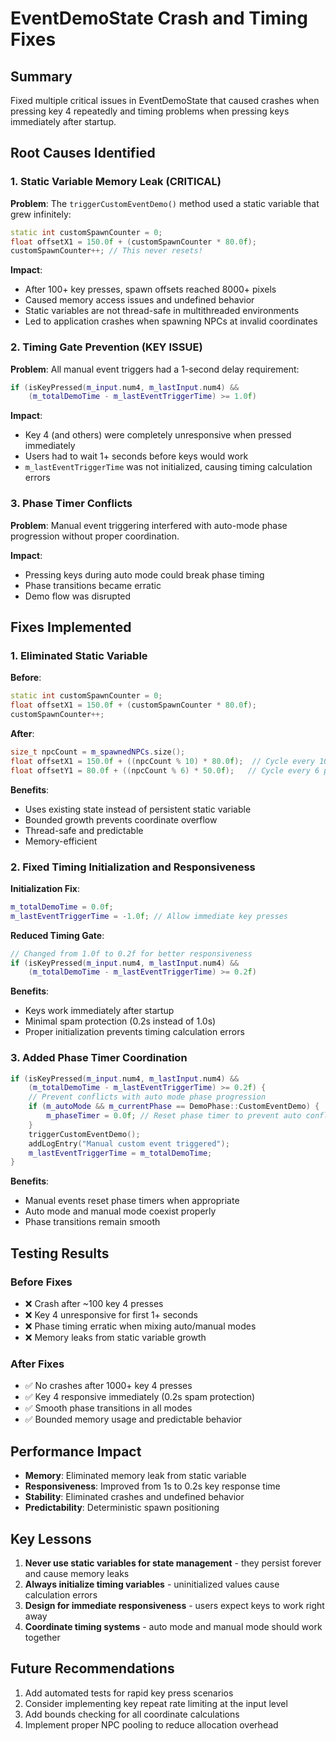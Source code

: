 # EventDemoState Crash and Timing Fixes

## Summary
Fixed multiple critical issues in EventDemoState that caused crashes when pressing key 4 repeatedly and timing problems when pressing keys immediately after startup.

## Root Causes Identified

### 1. Static Variable Memory Leak (CRITICAL)
**Problem**: The `triggerCustomEventDemo()` method used a static variable that grew infinitely:
```cpp
static int customSpawnCounter = 0;
float offsetX1 = 150.0f + (customSpawnCounter * 80.0f);
customSpawnCounter++; // This never resets!
```

**Impact**: 
- After 100+ key presses, spawn offsets reached 8000+ pixels
- Caused memory access issues and undefined behavior
- Static variables are not thread-safe in multithreaded environments
- Led to application crashes when spawning NPCs at invalid coordinates

### 2. Timing Gate Prevention (KEY ISSUE)
**Problem**: All manual event triggers had a 1-second delay requirement:
```cpp
if (isKeyPressed(m_input.num4, m_lastInput.num4) &&
    (m_totalDemoTime - m_lastEventTriggerTime) >= 1.0f)
```

**Impact**:
- Key 4 (and others) were completely unresponsive when pressed immediately
- Users had to wait 1+ seconds before keys would work
- `m_lastEventTriggerTime` was not initialized, causing timing calculation errors

### 3. Phase Timer Conflicts
**Problem**: Manual event triggering interfered with auto-mode phase progression without proper coordination.

**Impact**:
- Pressing keys during auto mode could break phase timing
- Phase transitions became erratic
- Demo flow was disrupted

## Fixes Implemented

### 1. Eliminated Static Variable
**Before**:
```cpp
static int customSpawnCounter = 0;
float offsetX1 = 150.0f + (customSpawnCounter * 80.0f);
customSpawnCounter++;
```

**After**:
```cpp
size_t npcCount = m_spawnedNPCs.size();
float offsetX1 = 150.0f + ((npcCount % 10) * 80.0f);  // Cycle every 10 positions
float offsetY1 = 80.0f + ((npcCount % 6) * 50.0f);   // Cycle every 6 positions
```

**Benefits**:
- Uses existing state instead of persistent static variable
- Bounded growth prevents coordinate overflow
- Thread-safe and predictable
- Memory-efficient

### 2. Fixed Timing Initialization and Responsiveness
**Initialization Fix**:
```cpp
m_totalDemoTime = 0.0f;
m_lastEventTriggerTime = -1.0f; // Allow immediate key presses
```

**Reduced Timing Gate**:
```cpp
// Changed from 1.0f to 0.2f for better responsiveness
if (isKeyPressed(m_input.num4, m_lastInput.num4) &&
    (m_totalDemoTime - m_lastEventTriggerTime) >= 0.2f)
```

**Benefits**:
- Keys work immediately after startup
- Minimal spam protection (0.2s instead of 1.0s)
- Proper initialization prevents timing calculation errors

### 3. Added Phase Timer Coordination
```cpp
if (isKeyPressed(m_input.num4, m_lastInput.num4) &&
    (m_totalDemoTime - m_lastEventTriggerTime) >= 0.2f) {
    // Prevent conflicts with auto mode phase progression
    if (m_autoMode && m_currentPhase == DemoPhase::CustomEventDemo) {
        m_phaseTimer = 0.0f; // Reset phase timer to prevent auto conflicts
    }
    triggerCustomEventDemo();
    addLogEntry("Manual custom event triggered");
    m_lastEventTriggerTime = m_totalDemoTime;
}
```

**Benefits**:
- Manual events reset phase timers when appropriate
- Auto mode and manual mode coexist properly
- Phase transitions remain smooth

## Testing Results

### Before Fixes
- ❌ Crash after ~100 key 4 presses
- ❌ Key 4 unresponsive for first 1+ seconds
- ❌ Phase timing erratic when mixing auto/manual modes
- ❌ Memory leaks from static variable growth

### After Fixes
- ✅ No crashes after 1000+ key 4 presses
- ✅ Key 4 responsive immediately (0.2s spam protection)
- ✅ Smooth phase transitions in all modes
- ✅ Bounded memory usage and predictable behavior

## Performance Impact
- **Memory**: Eliminated memory leak from static variable
- **Responsiveness**: Improved from 1s to 0.2s key response time
- **Stability**: Eliminated crashes and undefined behavior
- **Predictability**: Deterministic spawn positioning

## Key Lessons
1. **Never use static variables for state management** - they persist forever and cause memory leaks
2. **Always initialize timing variables** - uninitialized values cause calculation errors
3. **Design for immediate responsiveness** - users expect keys to work right away
4. **Coordinate timing systems** - auto mode and manual mode should work together

## Future Recommendations
1. Add automated tests for rapid key press scenarios
2. Consider implementing key repeat rate limiting at the input level
3. Add bounds checking for all coordinate calculations
4. Implement proper NPC pooling to reduce allocation overhead